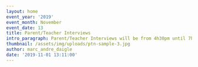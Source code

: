 ```yaml
---
layout: home
event_year: '2019'
event_month: November
event_date: 13
title: Parent/Teacher Interviews
intro_paragraph: Parent/Teacher Interviews will be from 4h30pm until 7h30pm
thumbnail: /assets/img/uploads/ptn-sample-3.jpg
author: marc_andre_daigle
date: '2019-11-01 13:11:00'
---
```


